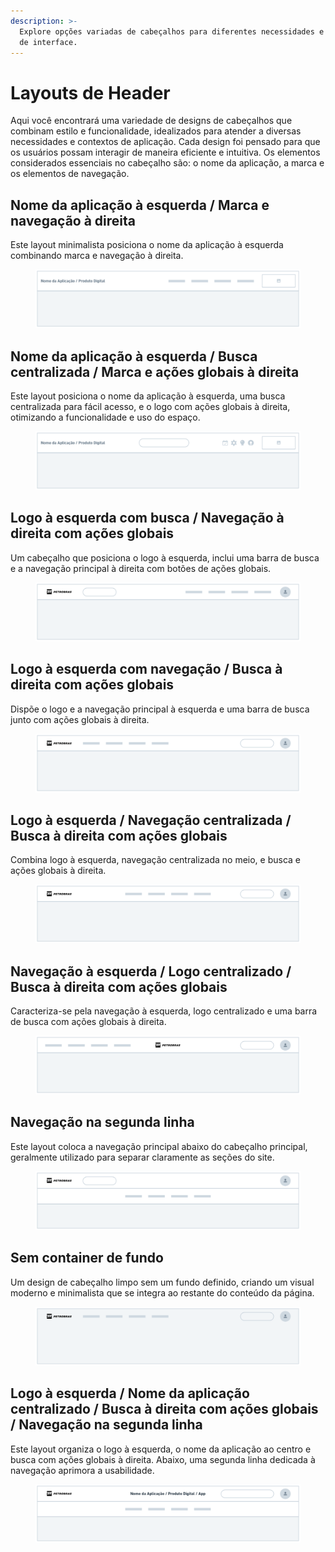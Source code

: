 ```yaml
---
description: >-
  Explore opções variadas de cabeçalhos para diferentes necessidades e estilos
  de interface.
---
```


# Layouts de Header

Aqui você encontrará uma variedade de designs de cabeçalhos que combinam estilo e funcionalidade, idealizados para atender a diversas necessidades e contextos de aplicação. Cada design foi pensado para que os usuários possam interagir de maneira eficiente e intuitiva. Os elementos considerados essenciais no cabeçalho são: o nome da aplicação, a marca e os elementos de navegação.

## Nome da aplicação à esquerda / Marca e navegação à direita

Este layout minimalista posiciona o nome da aplicação à esquerda combinando marca e navegação à direita.

<figure><img src="../.gitbook/assets/image (1).png" alt=""><figcaption></figcaption></figure>

## Nome da aplicação à esquerda / Busca centralizada / Marca e ações globais à direita

Este layout posiciona o nome da aplicação à esquerda, uma busca centralizada para fácil acesso, e o logo com ações globais à direita, otimizando a funcionalidade e uso do espaço.

<figure><img src="../.gitbook/assets/image.png" alt=""><figcaption></figcaption></figure>

## **Logo à esquerda com busca / Navegação à direita com ações globais**

Um cabeçalho que posiciona o logo à esquerda, inclui uma barra de busca e a navegação principal à direita com botões de ações globais.

<figure><img src="../.gitbook/assets/image (1) (1) (1).png" alt=""><figcaption></figcaption></figure>

## **Logo à esquerda com navegação / Busca à direita com ações globais**

Dispõe o logo e a navegação principal à esquerda e uma barra de busca junto com ações globais à direita.

<figure><img src="../.gitbook/assets/image (2) (1).png" alt=""><figcaption></figcaption></figure>

## **Logo à esquerda / Navegação centralizada / Busca à direita com ações globais**

Combina logo à esquerda, navegação centralizada no meio, e busca e ações globais à direita.

<figure><img src="../.gitbook/assets/image (2) (1) (1).png" alt=""><figcaption></figcaption></figure>

## **Navegação à esquerda / Logo centralizado / Busca à direita com ações globais**

Caracteriza-se pela navegação à esquerda, logo centralizado e uma barra de busca com ações globais à direita.

<figure><img src="../.gitbook/assets/image (3).png" alt=""><figcaption></figcaption></figure>

## **Navegação na segunda linha**

Este layout coloca a navegação principal abaixo do cabeçalho principal, geralmente utilizado para separar claramente as seções do site.

<figure><img src="../.gitbook/assets/image (2).png" alt=""><figcaption></figcaption></figure>

## **Sem container de fundo**

Um design de cabeçalho limpo sem um fundo definido, criando um visual moderno e minimalista que se integra ao restante do conteúdo da página.

<figure><img src="../.gitbook/assets/image (1) (1).png" alt=""><figcaption></figcaption></figure>

## Logo à esquerda / Nome da aplicação centralizado / Busca à direita com ações globais / Navegação na segunda linha

Este layout organiza o logo à esquerda, o nome da aplicação ao centro e busca com ações globais à direita. Abaixo, uma segunda linha dedicada à navegação aprimora a usabilidade.

<figure><img src="../.gitbook/assets/image (25).png" alt=""><figcaption></figcaption></figure>

##

